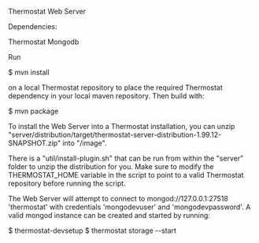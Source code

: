 Thermostat Web Server

Dependencies:

Thermostat
Mongodb

Run

$ mvn install

on a local Thermostat repository to place the required Thermostat dependency in your local maven repository. Then build with:

$ mvn package


To install the Web Server into a Thermostat installation, you can unzip
"server/distribution/target/thermostat-server-distribution-1.99.12-SNAPSHOT.zip"
into "<path-to-thermostat-distribution>/image".

There is a "util/install-plugin.sh" that can be run from within the "server" folder
to unzip the distribution for you. Make sure to modify the THERMOSTAT_HOME variable
in the script to point to a valid Thermostat repository before running the script.


The Web Server will attempt to connect to mongod://127.0.0.1:27518 'thermostat'
with credentials 'mongodevuser' and 'mongodevpassword'. A valid mongod instance
can be created and started by running:

$ thermostat-devsetup
$ thermostat storage --start
